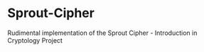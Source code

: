 # Sprout-Cipher
Rudimental implementation of the Sprout Cipher - Introduction in Cryptology Project
